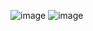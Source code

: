 ![image](https://user-images.githubusercontent.com/98951034/158635212-d418e43d-fc03-46af-bf43-3f646c66ab7e.png)
![image](https://user-images.githubusercontent.com/98951034/158635434-eefb3db5-2594-445e-964e-5dee88e6b3f3.png)
